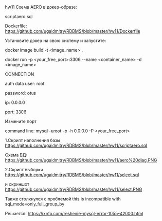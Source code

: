 hw11
Схема AERO в докер-образе:

scriptaero.sql

Dockerfile: https://github.com/ugaidmitry/RDBMS/blob/master/hw11/Dockerfile

Установите докер на свою систему и запустите:

docker image build -t <image_name> .

docker run -p <your_free_port>:3306 --name <container_name> -d <image_name>

CONNECTION

auth data user: root

password: otus

ip: 0.0.0.0

port: 3306

Измените порт

command line: mysql -uroot -p -h 0.0.0.0 -P <your_free_port>


1.Скрипт наполнения базы https://github.com/ugaidmitry/RDBMS/blob/master/hw11/scriptaero.sql 

Схема БД: https://github.com/ugaidmitry/RDBMS/blob/master/hw11/aero%20diag.PNG

2.Скрипт выборки https://github.com/ugaidmitry/RDBMS/blob/master/hw11/select.sql 

и скриншот https://github.com/ugaidmitry/RDBMS/blob/master/hw11/select.PNG

Также столкнулся с проблемой this is incompatible with sql_mode=only_full_group_by

Решается: https://ixnfo.com/reshenie-mysql-error-1055-42000.html
